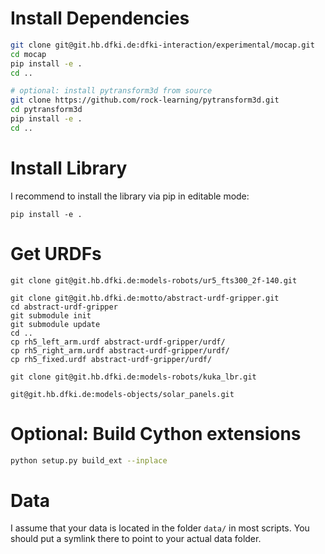# Install Dependencies

```bash
git clone git@git.hb.dfki.de:dfki-interaction/experimental/mocap.git
cd mocap
pip install -e .
cd ..

# optional: install pytransform3d from source
git clone https://github.com/rock-learning/pytransform3d.git
cd pytransform3d
pip install -e .
cd ..
```

# Install Library

I recommend to install the library via pip in editable mode:

```
pip install -e .
```

# Get URDFs

```
git clone git@git.hb.dfki.de:models-robots/ur5_fts300_2f-140.git

git clone git@git.hb.dfki.de:motto/abstract-urdf-gripper.git
cd abstract-urdf-gripper
git submodule init
git submodule update
cd ..
cp rh5_left_arm.urdf abstract-urdf-gripper/urdf/
cp rh5_right_arm.urdf abstract-urdf-gripper/urdf/
cp rh5_fixed.urdf abstract-urdf-gripper/urdf/

git clone git@git.hb.dfki.de:models-robots/kuka_lbr.git

git@git.hb.dfki.de:models-objects/solar_panels.git
```

# Optional: Build Cython extensions

```bash
python setup.py build_ext --inplace
```

# Data

I assume that your data is located in the folder `data/` in most scripts.
You should put a symlink there to point to your actual data folder.
